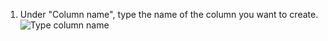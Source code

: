 1. Under "Column name", type the name of the column you want to create.
   ![Type column name](/assets/images/help/projects/type-column-name.png)
